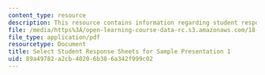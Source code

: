 ```yaml
---
content_type: resource
description: This resource contains information regarding student response.
file: /media/https%3A/open-learning-course-data-rc.s3.amazonaws.com/18-821-project-laboratory-in-mathematics-spring-2013/89a49782a2cb40206b386a342f999c02_MIT18_821S13_student_res.pdf
file_type: application/pdf
resourcetype: Document
title: Select Student Response Sheets for Sample Presentation 1
uid: 89a49782-a2cb-4020-6b38-6a342f999c02
---
```

